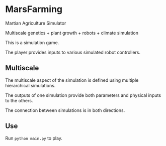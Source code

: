 # MarsFarming


Martian Agriculture Simulator

Multiscale genetics + plant growth + robots + climate simulation

This is a simulation game.

The player provides inputs to various simulated robot controllers.

## Multiscale
The multiscale aspect of the simulation is defined using multiple hierarchical simulations.

The outputs of one simulation provide both parameters and physical inputs to the others.

The connection between simulations is in both directions.

## Use
Run `python main.py` to play.
